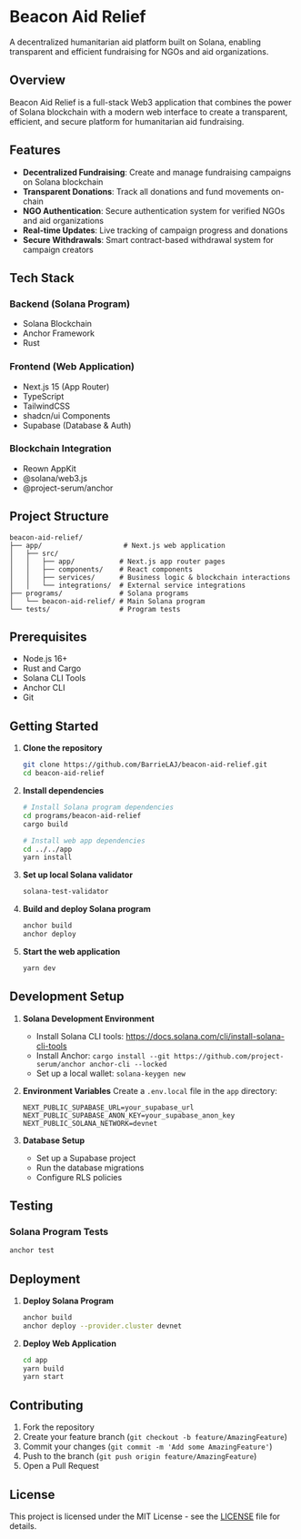 # Beacon Aid Relief

A decentralized humanitarian aid platform built on Solana, enabling transparent and efficient fundraising for NGOs and aid organizations.

## Overview

Beacon Aid Relief is a full-stack Web3 application that combines the power of Solana blockchain with a modern web interface to create a transparent, efficient, and secure platform for humanitarian aid fundraising.

## Features

- **Decentralized Fundraising**: Create and manage fundraising campaigns on Solana blockchain
- **Transparent Donations**: Track all donations and fund movements on-chain
- **NGO Authentication**: Secure authentication system for verified NGOs and aid organizations
- **Real-time Updates**: Live tracking of campaign progress and donations
- **Secure Withdrawals**: Smart contract-based withdrawal system for campaign creators

## Tech Stack

### Backend (Solana Program)

- Solana Blockchain
- Anchor Framework
- Rust

### Frontend (Web Application)

- Next.js 15 (App Router)
- TypeScript
- TailwindCSS
- shadcn/ui Components
- Supabase (Database & Auth)

### Blockchain Integration

- Reown AppKit
- @solana/web3.js
- @project-serum/anchor

## Project Structure

```
beacon-aid-relief/
├── app/                    # Next.js web application
│   ├── src/
│   │   ├── app/           # Next.js app router pages
│   │   ├── components/    # React components
│   │   ├── services/      # Business logic & blockchain interactions
│   │   └── integrations/  # External service integrations
├── programs/              # Solana programs
│   └── beacon-aid-relief/ # Main Solana program
└── tests/                 # Program tests
```

## Prerequisites

- Node.js 16+
- Rust and Cargo
- Solana CLI Tools
- Anchor CLI
- Git

## Getting Started

1. **Clone the repository**

   ```bash
   git clone https://github.com/BarrieLAJ/beacon-aid-relief.git
   cd beacon-aid-relief
   ```

2. **Install dependencies**

   ```bash
   # Install Solana program dependencies
   cd programs/beacon-aid-relief
   cargo build

   # Install web app dependencies
   cd ../../app
   yarn install
   ```

3. **Set up local Solana validator**

   ```bash
   solana-test-validator
   ```

4. **Build and deploy Solana program**

   ```bash
   anchor build
   anchor deploy
   ```

5. **Start the web application**
   ```bash
   yarn dev
   ```

## Development Setup

1. **Solana Development Environment**

   - Install Solana CLI tools: https://docs.solana.com/cli/install-solana-cli-tools
   - Install Anchor: `cargo install --git https://github.com/project-serum/anchor anchor-cli --locked`
   - Set up a local wallet: `solana-keygen new`

2. **Environment Variables**
   Create a `.env.local` file in the `app` directory:

   ```
   NEXT_PUBLIC_SUPABASE_URL=your_supabase_url
   NEXT_PUBLIC_SUPABASE_ANON_KEY=your_supabase_anon_key
   NEXT_PUBLIC_SOLANA_NETWORK=devnet
   ```

3. **Database Setup**
   - Set up a Supabase project
   - Run the database migrations
   - Configure RLS policies

## Testing

### Solana Program Tests

```bash
anchor test
```

## Deployment

1. **Deploy Solana Program**

   ```bash
   anchor build
   anchor deploy --provider.cluster devnet
   ```

2. **Deploy Web Application**
   ```bash
   cd app
   yarn build
   yarn start
   ```

## Contributing

1. Fork the repository
2. Create your feature branch (`git checkout -b feature/AmazingFeature`)
3. Commit your changes (`git commit -m 'Add some AmazingFeature'`)
4. Push to the branch (`git push origin feature/AmazingFeature`)
5. Open a Pull Request

## License

This project is licensed under the MIT License - see the [LICENSE](LICENSE) file for details.
